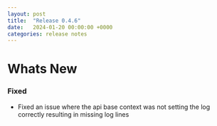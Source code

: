```yaml
---
layout: post
title:  "Release 0.4.6"
date:   2024-01-20 00:00:00 +0000
categories: release notes
---
```


# Whats New

### Fixed

- Fixed an issue where the api base context was not setting the log correctly
  resulting in missing log lines


